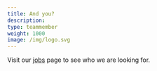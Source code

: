 ```yaml
---
title: And you?
description:
type: teammember
weight: 1000
image: /img/logo.svg
---
```

Visit our [jobs](/jobs/) page to see who we are looking for.
